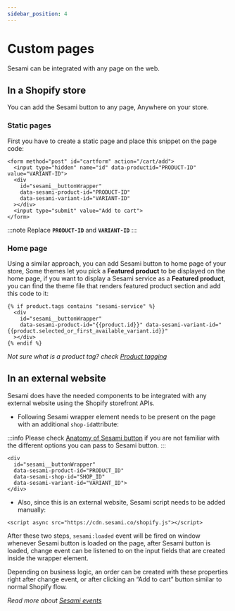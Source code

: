 ```yaml
---
sidebar_position: 4
---
```


# Custom pages
Sesami can be integrated with any page on the web.

## In a Shopify store
You can add the Sesami button to any page, Anywhere on your store.

### Static pages
First you have to create a static page and place this snippet on the page code:


```markup
<form method="post" id="cartform" action="/cart/add">
  <input type="hidden" name="id" data-productid="PRODUCT-ID" value="VARIANT-ID">
  <div
    id="sesami__buttonWrapper"
    data-sesami-product-id="PRODUCT-ID"
    data-sesami-variant-id="VARIANT-ID"
  ></div>
  <input type="submit" value="Add to cart">
</form>

```

:::note
Replace **`PRODUCT-ID`** and **`VARIANT-ID`**
:::

### Home page

Using a similar approach, you can add Sesami button to home page of your store, Some themes let you pick a **Featured product** to be displayed on the home page, if you want to display a Sesami service as a **Featured product**, you can find the theme file that renders featured product section and add this code to it:

```markup
{% if product.tags contains "sesami-service" %} 
  <div
    id="sesami__buttonWrapper"
    data-sesami-product-id="{{product.id}}" data-sesami-variant-id="{{product.selected_or_first_available_variant.id}}"
  ></div> 
{% endif %} 
```
*Not sure what is a product tag? check [Product tagging](/docs/storefront-integration/theme-customization#product-tagging)*

## In an external website

Sesami does have the needed components to be integrated with any external website using the Shopify storefront APIs.

- Following Sesami wrapper element needs to be present on the page with an additional `shop-id`attribute:

:::info
 Please check [Anatomy of Sesami button](/docs/storefront-integration/anatomy-of-sesami-button) if you are not familiar with the different options you can pass to Sesami button.
:::

```markup
<div
  id="sesami__buttonWrapper"
  data-sesami-product-id="PRODUCT_ID"
  data-sesami-shop-id="SHOP_ID"
  data-sesami-variant-id="VARIANT_ID">
</div>
```

- Also, since this is an external website, Sesami script needs to be added manually:

```markup
<script async src="https://cdn.sesami.co/shopify.js"></script>
```

After these two steps, `sesami:loaded` event will be fired on window whenever Sesami button is loaded on the page, after Sesami button is loaded, change event can be listened to on the input fields that are created inside the wrapper element.

Depending on business logic, an order can be created with these properties right after change event, or after clicking an “Add to cart” button similar to normal Shopify flow.

*Read more about [Sesami events](/docs/storefront-integration/anatomy-of-sesami-button#events)*
